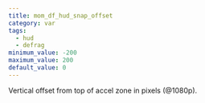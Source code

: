 ```yaml
---
title: mom_df_hud_snap_offset
category: var
tags:
  - hud
  - defrag
minimum_value: -200
maximum_value: 200
default_value: 0
---
```


Vertical offset from top of accel zone in pixels (@1080p).
